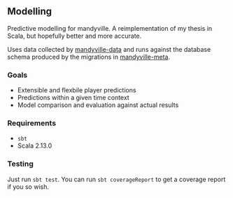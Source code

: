 ## Modelling

Predictive modelling for mandyville. A reimplementation of my thesis
in Scala, but hopefully better and more accurate.

Uses data collected by
[mandyville-data](https://github.com/sirgraystar/mandyville-data)
and runs against the database schema produced by the migrations in
[mandyville-meta](https://github.com/sirgraystar/mandyville-meta).

### Goals
  * Extensible and flexbile player predictions
  * Predictions within a given time context
  * Model comparison and evaluation against actual results

### Requirements
  * `sbt`
  * Scala 2.13.0

### Testing

Just run `sbt test`. You can run `sbt coverageReport` to get a
coverage report if you so wish.
